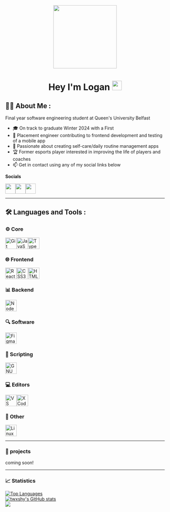 <div id="header" align="center">
  <img src="https://github.com/twxshy/twxshy/blob/main/Avatar.webp" width="200">
  <h1>
    Hey I'm Logan
    <img src="https://media.giphy.com/media/hvRJCLFzcasrR4ia7z/giphy.gif" width="30px"/>
  </h1>
</div>

## :man_technologist: About Me :
Final year software engineering student at Queen's University Belfast
- :mortar_board: On track to graduate Winter 2024 with a First
- :briefcase: Placement engineer contributing to frontend development and testing of a mobile app
- :brain: Passionate about creating self-care/daily routine management apps
- :trophy: Former esports player interested in improving the life of players and coaches
- :mailbox: Get in contact using any of my social links below

**Socials**
<div>
  <a href="https://discord.com/users/twxshy" target="_blank" rel="noreferrer"><img src="https://raw.githubusercontent.com/danielcranney/readme-generator/main/public/icons/socials/discord.svg" width="32" height="32"/></a><a href="https://stackoverflow.com/users/23606500/nullogan" target="_blank" rel="noreferrer"><img src="https://github.com/danielcranney/profileme-dev/blob/main/public/icons/socials/stackoverflow.svg" width="32" height="32"/></a><a href="https://www.x.com/_twxshy" target="_blank" rel="noreferrer"><img src="https://raw.githubusercontent.com/danielcranney/readme-generator/main/public/icons/socials/twitter-dark.svg" width="32" height="32"/></a>
</div>

---

## :hammer_and_wrench: Languages and Tools :
### :gear: Core
<div>
  <a href="https://git-scm.com/" target="_blank" rel="noreferrer"><img src="https://raw.githubusercontent.com/danielcranney/readme-generator/main/public/icons/skills/git-colored.svg" width="36" height="36" alt="Git"/></a><a href="https://developer.mozilla.org/en-US/docs/Web/JavaScript" target="_blank" rel="noreferrer"><img src="https://raw.githubusercontent.com/danielcranney/readme-generator/main/public/icons/skills/javascript-colored.svg" width="36" height="36" alt="JavaScript"/></a><a href="https://www.typescriptlang.org/" target="_blank" rel="noreferrer"><img src="https://raw.githubusercontent.com/danielcranney/readme-generator/main/public/icons/skills/typescript-colored.svg" width="36" height="36" alt="TypeScript"/></a>
  <!-- <a href="https://docs.microsoft.com/en-us/dotnet/csharp/" target="_blank" rel="noreferrer"><img src="https://raw.githubusercontent.com/danielcranney/readme-generator/main/public/icons/skills/csharp-colored.svg" width="36" height="36" alt="C#"/></a> -->
</div>

### :globe_with_meridians: Frontend
<div>
  <a href="https://reactjs.org/" target="_blank" rel="noreferrer"><img src="https://raw.githubusercontent.com/danielcranney/readme-generator/main/public/icons/skills/react-colored.svg" width="36" height="36" alt="React"/></a><a href="https://www.w3.org/TR/CSS/#css" target="_blank" rel="noreferrer"><img src="https://raw.githubusercontent.com/danielcranney/readme-generator/main/public/icons/skills/css3-colored.svg" width="36" height="36" alt="CSS3"/></a><a href="https://developer.mozilla.org/en-US/docs/Glossary/HTML5" target="_blank" rel="noreferrer"><img src="https://raw.githubusercontent.com/danielcranney/readme-generator/main/public/icons/skills/html5-colored.svg" width="36" height="36" alt="HTML5"/></a>
</div>

### :bar_chart: Backend
<div>
  <a href="https://nodejs.org/en/" target="_blank" rel="noreferrer"><img src="https://raw.githubusercontent.com/danielcranney/readme-generator/main/public/icons/skills/nodejs-colored.svg" width="36" height="36" alt="NodeJS"/></a>
  <!-- <a href="https://www.mysql.com/" target="_blank" rel="noreferrer"><img src="https://raw.githubusercontent.com/danielcranney/readme-generator/main/public/icons/skills/mysql-colored.svg" width="36" height="36" alt="MySQL"/></a><a href="https://www.postgresql.org/" target="_blank" rel="noreferrer"><img src="https://raw.githubusercontent.com/danielcranney/readme-generator/main/public/icons/skills/postgresql-colored.svg" width="36" height="36" alt="PostgreSQL"/></a> -->
</div>

### :mag: Software
<div>
  <a href="https://www.figma.com/" target="_blank" rel="noreferrer"><img src="https://raw.githubusercontent.com/danielcranney/readme-generator/main/public/icons/skills/figma-colored.svg" width="36" height="36" alt="Figma"/></a>
</div>

### :pencil: Scripting
<div>
  <a href="https://www.gnu.org/software/bash/" target="_blank" rel="noreferrer"><img src="https://raw.githubusercontent.com/danielcranney/readme-generator/main/public/icons/skills/gnubash.svg" width="36" height="36" alt="GNU Bash"/></a>
</div>

### :computer: Editors
<div>
  <a href="https://www.visualstudiocode.com" target="_blank" rel="noreferrer"><img src="https://raw.githubusercontent.com/danielcranney/readme-generator/main/public/icons/skills/visualstudiocode.svg" width="36" height="36" alt="VS Code"/></a><a href="https://www.xcode.com" target="_blank" rel="noreferrer"><img src="https://raw.githubusercontent.com/danielcranney/readme-generator/main/public/icons/skills/xcode.svg" width="36" height="36" alt="XCode"/></a>
</div>

### :book: Other
<div>
  <!-- <a href="https://aws.amazon.com" target="_blank" rel="noreferrer"><img src="https://raw.githubusercontent.com/danielcranney/readme-generator/main/public/icons/skills/aws-colored-dark.svg" width="36" height="36" alt="Amazon Web Services"/></a><a href="https://www.docker.com/" target="_blank" rel="noreferrer"><img src="https://raw.githubusercontent.com/danielcranney/readme-generator/main/public/icons/skills/docker-colored.svg" width="36" height="36" alt="Docker"/></a> -->
  <a href="https://www.linux.org" target="_blank" rel="noreferrer"><img src="https://raw.githubusercontent.com/danielcranney/readme-generator/main/public/icons/skills/linux-colored.svg" width="36" height="36" alt="Linux"/></a>
</div>

---
### :rocket: projects
coming soon!

---

### :chart_with_upwards_trend: Statistics
<div>
  <a href="https://github.com/twxshy" align="left">
    <img src="https://github-readme-stats.vercel.app/api/top-langs/?username=twxshy&langs_count=10&title_color=57d9fa&text_color=ffffff&icon_color=57d9fa&bg_color=20232a&hide_border=true&locale=en&custom_title=Top%20Languages" alt="Top Languages"/>
  </a>
</div>
<div>
  <a href="http://www.github.com/twxshy" align="left">
    <img src="https://github-readme-stats.vercel.app/api?username=twxshy&show_icons=true&hide=stars,&count_private=true&title_color=57d9fa&text_color=ffffff&icon_color=57d9fa&bg_color=20232a&hide_border=true&show_icons=true" alt="twxshy's GitHub stats"/>
  </a>
</div>
<div>
  <a href="http://www.github.com/twxshy" align="left">
    <img src="https://github-readme-streak-stats.herokuapp.com/?user=twxshy&stroke=ffffff&background=20232a&ring=57d9fa&fire=57d9fa&currStreakNum=ffffff&currStreakLabel=57d9fa&sideNums=57d9fa&sideLabels=ffffff&dates=ffffff&hide_border=true"/>
  </a>
</div>
